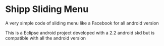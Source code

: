 Shipp Sliding Menu
==================

A very simple code of sliding menu like a Facebook for all android version

This is a Eclipse android project developed with a 2.2 android skd but is compatible with all the android version

